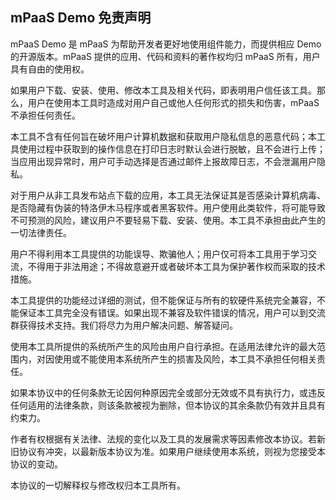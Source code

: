 ## mPaaS Demo 免责声明

mPaaS Demo 是 mPaaS 为帮助开发者更好地使用组件能力，而提供相应 Demo 的开源版本。mPaaS 提供的应用、代码和资料的著作权均归 mPaaS 所有，用户具有自由的使用权。

如果用户下载、安装、使用、修改本工具及相关代码，即表明用户信任该工具。那么，用户在使用本工具时造成对用户自己或他人任何形式的损失和伤害，mPaaS 不承担任何责任。

本工具不含有任何旨在破坏用户计算机数据和获取用户隐私信息的恶意代码；本工具使用过程中获取到的操作信息在打印日志时默认会进行脱敏，且不会进行上传；当应用出现异常时，用户可手动选择是否通过邮件上报故障日志，不会泄漏用户隐私。

对于用户从非工具发布站点下载的应用，本工具无法保证其是否感染计算机病毒、是否隐藏有伪装的特洛伊木马程序或者黑客软件。用户使用此类软件，将可能导致不可预测的风险，建议用户不要轻易下载、安装、使用。本工具不承担由此产生的一切法律责任。

用户不得利用本工具提供的功能误导、欺骗他人；用户仅可将本工具用于学习交流，不得用于非法用途；不得故意避开或者破坏本工具为保护著作权而采取的技术措施。

本工具提供的功能经过详细的测试，但不能保证与所有的软硬件系统完全兼容，不能保证本工具完全没有错误。如果出现不兼容及软件错误的情况，用户可以到交流群获得技术支持。我们将尽力为用户解决问题、解答疑问。

使用本工具所提供的系统所产生的风险由用户自行承担。在适用法律允许的最大范围内，对因使用或不能使用本系统所产生的损害及风险，本工具不承担任何相关责任。

如果本协议中的任何条款无论因何种原因完全或部分无效或不具有执行力，或违反任何适用的法律条款，则该条款被视为删除，但本协议的其余条款仍有效并且具有约束力。

作者有权根据有关法律、法规的变化以及工具的发展需求等因素修改本协议。若新旧协议有冲突，以最新版本协议为准。如果用户继续使用本系统，则视为您接受本协议的变动。

本协议的一切解释权与修改权归本工具所有。
